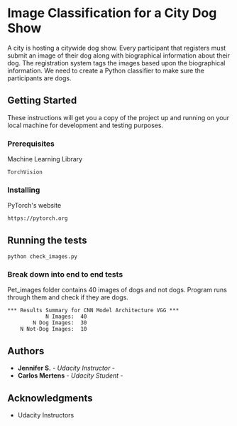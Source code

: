 # Image Classification for a City Dog Show

A city is hosting a citywide dog show. Every participant that registers must
submit an image of their dog along with biographical information
about their dog. The registration system tags the images based upon the
biographical information. We need to create a Python classifier to
make sure the participants are dogs.

## Getting Started

These instructions will get you a copy of the project up and running on your
local machine for development and testing purposes.

### Prerequisites

Machine Learning Library

```
TorchVision
```

### Installing

PyTorch's website

```
https://pytorch.org
```

## Running the tests

```
python check_images.py
```

### Break down into end to end tests

Pet_images folder contains 40 images of dogs and not dogs. Program runs through
them and check if they are dogs.

```
*** Results Summary for CNN Model Architecture VGG ***
            N Images:  40
        N Dog Images:  30
    N Not-Dog Images:  10
```

## Authors

* **Jennifer S.** - *Udacity Instructor* -
* **Carlos Mertens** - *Udacity Student* -

## Acknowledgments

* Udacity Instructors

